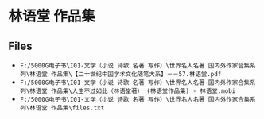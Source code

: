 # 林语堂 作品集

## Files

- `F:/5000G电子书\I01-文学（小说 诗歌 名著 写作）\世界名人名著 国内外作家合集系列\林语堂 作品集\【二十世纪中国学术文化随笔大系】－－57.林语堂.pdf`
- `F:/5000G电子书\I01-文学（小说 诗歌 名著 写作）\世界名人名著 国内外作家合集系列\林语堂 作品集\人生不过如此（林语堂著） (林语堂作品集) - 林语堂.mobi`
- `F:/5000G电子书\I01-文学（小说 诗歌 名著 写作）\世界名人名著 国内外作家合集系列\林语堂 作品集\files.txt`
